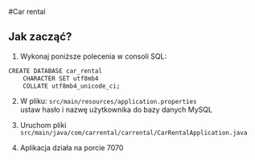 #Car rental
## Jak zacząć?

1. Wykonaj poniższe polecenia w consoli SQL:
```bash
CREATE DATABASE car_rental
    CHARACTER SET utf8mb4
    COLLATE utf8mb4_unicode_ci;
```
2. W pliku: `src/main/resources/application.properties` \
ustaw hasło i nazwę użytkownika do bazy danych MySQL


3. Uruchom pliki `src/main/java/com/carrental/carrental/CarRentalApplication.java`


4. Aplikacja działa na porcie 7070